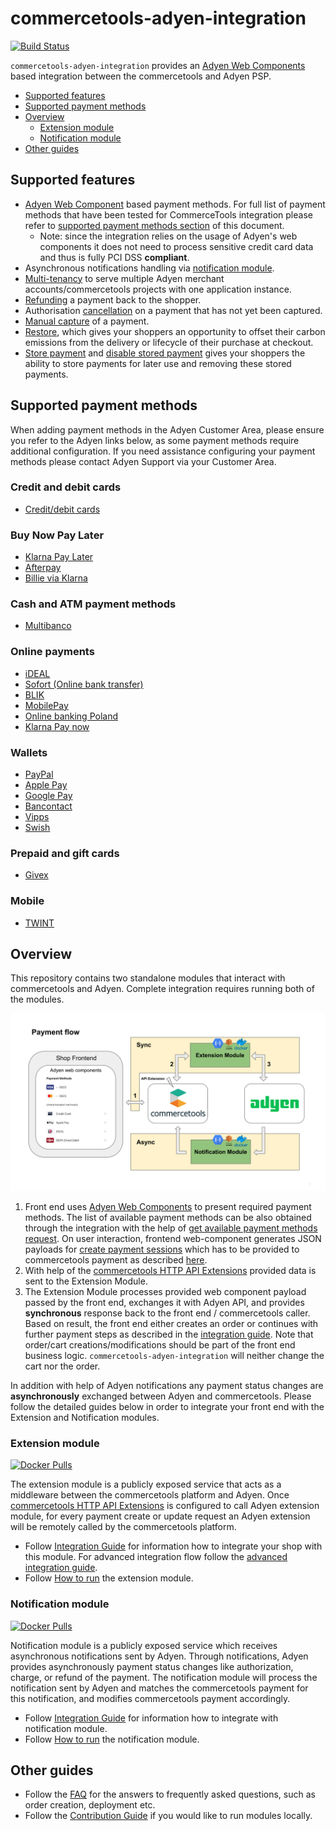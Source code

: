 # commercetools-adyen-integration
[![Build Status](https://github.com/commercetools/commercetools-adyen-integration/workflows/CI/badge.svg?branch=master)](https://github.com/commercetools/commercetools-adyen-integration/actions)

`commercetools-adyen-integration` provides an [Adyen Web Components](https://docs.adyen.com/checkout/components-web) based integration between the commercetools and Adyen PSP.

<!-- START doctoc generated TOC please keep comment here to allow auto update -->
<!-- DON'T EDIT THIS SECTION, INSTEAD RE-RUN doctoc TO UPDATE -->


- [Supported features](#supported-features)
- [Supported payment methods](#supported-payment-methods)
- [Overview](#overview)
  - [Extension module](#extension-module)
  - [Notification module](#notification-module)
- [Other guides](#other-guides)

<!-- END doctoc generated TOC please keep comment here to allow auto update -->

## Supported features

- [Adyen Web Component](https://docs.adyen.com/checkout/components-web) based payment methods.
For full list of payment methods that have been tested for CommerceTools integration please refer to
[supported payment methods section](#supported-payment-methods) of this document.
  - Note: since the integration relies on the usage of Adyen's web components it does not need to process sensitive credit card data and thus is fully PCI DSS **compliant**.
- Asynchronous notifications handling via [notification module](#notification-module).
- [Multi-tenancy](./extension/docs/WebComponentsIntegrationGuide.md#multi-tenancy) to serve multiple Adyen merchant accounts/commercetools projects with one application instance.
- [Refunding](./extension/docs/Refund.md) a payment back to the shopper.
- Authorisation [cancellation](./extension/docs/CancelPayment.md) on a payment that has not yet been captured.
- [Manual capture](./extension/docs/ManualCapture.md) of a payment.
- [Restore](./extension/docs/Restore.md), which gives your shoppers an opportunity to offset their carbon emissions from the delivery or lifecycle of their purchase at checkout. 
- [Store payment](./extension/docs/StorePayment.md) and [disable stored payment](./extension/docs/DisableStoredPayments.md) gives your shoppers the ability to store payments for later use and removing these stored payments.

## Supported payment methods

When adding payment methods in the Adyen Customer Area, please ensure you refer to the Adyen links below, as some payment methods require additional configuration.
If you need assistance configuring your payment methods please contact Adyen Support via your Customer Area.

### Credit and debit cards

- [Credit/debit cards](https://docs.adyen.com/payment-methods/cards/)

### Buy Now Pay Later

- [Klarna Pay Later](https://docs.adyen.com/payment-methods/klarna/)
- [Afterpay](https://docs.adyen.com/payment-methods/afterpaytouch/)
- [Billie via Klarna](https://docs.adyen.com/payment-methods/klarna/billie/#-billie-via-klarna-)

### Cash and ATM payment methods

- [Multibanco](https://docs.adyen.com/payment-methods/multibanco/)

### Online payments

- [iDEAL](https://docs.adyen.com/payment-methods/ideal/)
- [Sofort (Online bank transfer)](https://docs.adyen.com/payment-methods/sofort/)
- [BLIK](https://docs.adyen.com/payment-methods/blik/)
- [MobilePay](https://docs.adyen.com/payment-methods/mobilepay/)
- [Online banking Poland](https://docs.adyen.com/payment-methods/online-banking-poland/)
- [Klarna Pay now](https://docs.adyen.com/payment-methods/klarna/)

### Wallets

- [PayPal](https://docs.adyen.com/payment-methods/paypal/)
- [Apple Pay](https://docs.adyen.com/payment-methods/apple-pay/)
- [Google Pay](https://docs.adyen.com/payment-methods/google-pay/)
- [Bancontact](https://docs.adyen.com/payment-methods/bancontact/)
- [Vipps](https://docs.adyen.com/payment-methods/vipps/)
- [Swish](https://docs.adyen.com/payment-methods/swish/)

### Prepaid and gift cards

- [Givex](https://docs.adyen.com/payment-methods/gift-cards/)

### Mobile

- [TWINT](https://docs.adyen.com/payment-methods/twint/)

## Overview
This repository contains two standalone modules that interact with commercetools and Adyen.
Complete integration requires running both of the modules.

![Payment flow](./docs/images/payment-flow.svg)
1. Front end uses [Adyen Web Components](https://docs.adyen.com/checkout/supported-payment-methods) to present required payment methods. The list of available payment methods can be also obtained through the integration with the help of [get available payment methods request](./extension/docs/WebComponentsIntegrationGuide.md#step-3-get-available-payment-methods-optional). On user interaction, frontend web-component generates JSON payloads for [create payment sessions](https://docs.adyen.com/online-payments/web-components#create-payment-session) which has to be provided to commercetools payment as described [here](./extension/docs/WebComponentsIntegrationGuide.md#web-components-integration-guide).  
2. With help of the [commercetools HTTP API Extensions](https://docs.commercetools.com/api/projects/api-extensions) provided data is sent to the Extension Module.
3. The Extension Module processes provided web component payload passed by the front end, exchanges it with Adyen API, and provides **synchronous** response back to the front end / commercetools caller. Based on result, the front end either creates an order or continues with further payment steps as described in the [integration guide](./extension/docs/WebComponentsIntegrationGuide.md#web-components-integration-guide). Note that order/cart creations/modifications should be part of the front end business logic. `commercetools-adyen-integration` will neither change the cart nor the order.

In addition with help of Adyen notifications any payment status changes are **asynchronously** exchanged between Adyen and commercetools.
Please follow the detailed guides below in order to integrate your front end with the Extension and Notification modules.

### Extension module 

[![Docker Pulls](https://img.shields.io/docker/pulls/commercetools/commercetools-adyen-integration-extension)](https://hub.docker.com/r/commercetools/commercetools-adyen-integration-extension)

The extension module is a publicly exposed service that acts as a middleware between the commercetools platform and Adyen. 
Once [commercetools HTTP API Extensions](https://docs.commercetools.com/api/projects/api-extensions) is configured to call Adyen extension module, for every payment create or update request an Adyen extension will be remotely called by the commercetools platform.

- Follow [Integration Guide](./extension/docs/WebComponentsIntegrationGuide.md) for information how to integrate your shop with this module. For advanced integration flow follow the [advanced integration guide](./extension/docs/AdvancedCheckoutFlowIntegrationGuide.md). 
- Follow [How to run](extension/docs/HowToRun.md) the extension module.

### Notification module 

[![Docker Pulls](https://img.shields.io/docker/pulls/commercetools/commercetools-adyen-integration-notification)](https://hub.docker.com/r/commercetools/commercetools-adyen-integration-notification)

Notification module is a publicly exposed service which receives asynchronous notifications sent by Adyen.
Through notifications, Adyen provides asynchronously payment status changes like authorization, charge, or refund of the payment.
The notification module will process the notification sent by Adyen and matches the commercetools payment for this notification, and modifies commercetools payment accordingly.

- Follow [Integration Guide](./notification/docs/IntegrationGuide.md) for information how to integrate with notification module.
- Follow [How to run](notification/docs/HowToRun.md) the notification module.

## Other guides
 
- Follow the [FAQ](docs/FAQ.md) for the answers to frequently asked questions, such as order creation, deployment etc. 
- Follow the [Contribution Guide](docs/ContributionGuide.md) if you would like to run modules locally.
